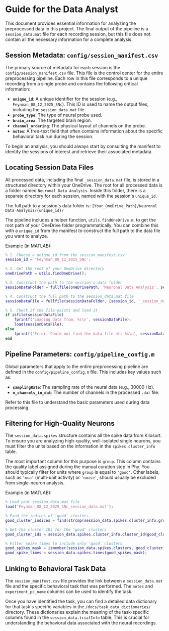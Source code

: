 # Guide for the Data Analyst

This document provides essential information for analyzing the preprocessed data in this project. The final output of the pipeline is a `session_data.mat` file for each recording session, but this file does not contain all the necessary information for a complete analysis.

## Session Metadata: `config/session_manifest.csv`

The primary source of metadata for each session is the `config/session_manifest.csv` file. This file is the control center for the entire preprocessing pipeline. Each row in this file corresponds to a unique recording from a single probe and contains the following critical information:

*   **`unique_id`**: A unique identifier for the session (e.g., `Feynman_08_12_2025_SNc`). This ID is used to name the output files, including the `session_data.mat` file.
*   **`probe_type`**: The type of neural probe used.
*   **`brain_area`**: The targeted brain region.
*   **`channel_ordering`**: The physical layout of channels on the probe.
*   **`notes`**: A free-text field that often contains information about the specific behavioral task run during the session.

To begin an analysis, you should always start by consulting the manifest to identify the sessions of interest and retrieve their associated metadata.

## Locating Session Data Files

All processed data, including the final `_session_data.mat` file, is stored in a structured directory within your OneDrive. The root for all processed data is a folder named `Neuronal Data Analysis`. Inside this folder, there is a separate directory for each session, named with the session's `unique_id`.

The full path to a session's data folder is:
`{Your_OneDrive_Path}/Neuronal Data Analysis/{unique_id}/`

The pipeline includes a helper function, `utils.findOneDrive.m`, to get the root path of your OneDrive folder programmatically. You can combine this with a `unique_id` from the manifest to construct the full path to the data file you want to analyze.

Example (in MATLAB):
```matlab
% 1. Choose a unique_id from the session_manifest.csv
session_id = 'Feynman_08_12_2025_SNc';

% 2. Get the root of your OneDrive directory
oneDrivePath = utils.findOneDrive();

% 3. Construct the path to the session's data folder
sessionDataFolder = fullfile(oneDrivePath, 'Neuronal Data Analysis', session_id);

% 4. Construct the full path to the session_data.mat file
sessionDataFile = fullfile(sessionDataFolder, [session_id, '_session_data.mat']);

% 5. Check if the file exists and load it
if isfile(sessionDataFile)
    fprintf('Loading data from: %s\n', sessionDataFile);
    load(sessionDataFile);
else
    fprintf('Error: Could not find the data file at: %s\n', sessionDataFile);
end
```

## Pipeline Parameters: `config/pipeline_config.m`

Global parameters that apply to the entire preprocessing pipeline are defined in the `config/pipeline_config.m` file. This includes key values such as:

*   **`samplingRate`**: The sampling rate of the neural data (e.g., 30000 Hz).
*   **`n_channels_in_dat`**: The number of channels in the processed `.dat` file.

Refer to this file to understand the basic parameters used during data processing.

## Filtering for High-Quality Neurons

The `session_data.spikes` structure contains all the spike data from Kilosort. To ensure you are analyzing high-quality, well-isolated single neurons, you must filter the units based on the information in the `spikes.cluster_info` table.

The most important column for this purpose is `group`. This column contains the quality label assigned during the manual curation step in Phy. You should typically filter for units where `group` is equal to `'good'`. Other labels, such as `'mua'` (multi-unit activity) or `'noise'`, should usually be excluded from single-neuron analysis.

Example (in MATLAB):
```matlab
% Load your session_data.mat file
load('Feynman_08_12_2025_SNc_session_data.mat');

% Find the indices of 'good' clusters
good_cluster_indices = find(strcmp(session_data.spikes.cluster_info.group, 'good'));

% Get the cluster IDs for the 'good' clusters
good_cluster_ids = session_data.spikes.cluster_info.cluster_id(good_cluster_indices);

% Filter spike times to include only 'good' clusters
good_spikes_mask = ismember(session_data.spikes.clusters, good_cluster_ids);
good_spike_times = session_data.spikes.times(good_spikes_mask);
```

## Linking to Behavioral Task Data

The `session_manifest.csv` file provides the link between a `session_data.mat` file and the specific behavioral task that was performed. The `notes` and `experiment_pc_name` columns can be used to identify the task.

Once you have identified the task, you can find a detailed data dictionary for that task's specific variables in the `/docs/task_data_dictionaries/` directory. These dictionaries explain the meaning of the task-specific columns found in the `session_data.trialInfo` table. This is crucial for understanding the behavioral data associated with the neural recordings.
